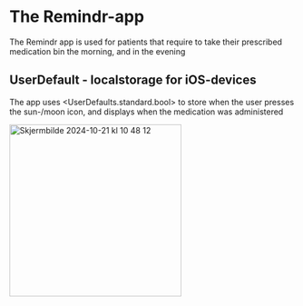 # The Remindr-app
The Remindr app is used for patients that require to take their prescribed medication bin the morning, and in the evening

## UserDefault - localstorage for iOS-devices
The app uses <UserDefaults.standard.bool> to store when the user presses the sun-/moon icon, and displays when the medication
was administered

<img width="303" alt="Skjermbilde 2024-10-21 kl  10 48 12" src="https://github.com/user-attachments/assets/38fcc6df-ab2f-4def-a813-50aa10a1725d">
